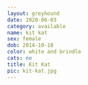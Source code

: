 ```yaml
---
layout: greyhound
date: 2020-06-03
category: available
name: kit kat
sex: female
dob: 2014-10-18
color: white and brindle
cats: no
title: Kit Kat
pic: kit-kat.jpg
---
```


